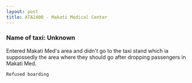 ```yaml
---
layout: post
title: ATA2400 - Makati Medical Center
---
```


### Name of taxi: Unknown

Entered Makati Med's area and didn't go to the taxi stand which ia suppossedly the area where they should go after dropping passengers in Makati Med.

```Refused boarding```
